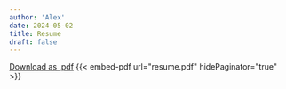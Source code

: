 ```yaml
---
author: 'Alex'
date: 2024-05-02
title: Resume
draft: false
---
```


[Download as .pdf](resume.pdf)
{{< embed-pdf url="resume.pdf" hidePaginator="true" >}}
